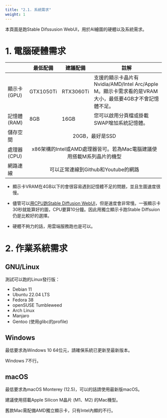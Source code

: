 ```yaml
---
title: "2.1. 系統需求"
weight: 1
---
```


本頁面是跑Stable Difssusion WebUI，用於AI繪圖的硬體以及系統需求。


# 1. 電腦硬體需求

<table>
<thead>
  <tr>
    <th></th>
    <th>最低配備</th>
    <th>建議配備</th>
    <th>註解</th>
  </tr>
</thead>
<tbody>
  <tr>
    <td>顯示卡(GPU)</td>
    <td>GTX1050Ti</td>
    <td>RTX3060Ti</td>
    <td>支援的顯示卡晶片有Nvidia/AMD/Intel Arc/Apple M。顯示卡需求看的是VRAM大小，最低要4GB才不會記憶體不足。</td>
  </tr>
  <tr>
    <td>記憶體(RAM)</td>
    <td>8GB</td>
    <td>16GB</td>
    <td>您可以啟用分頁檔或掛載SWAP增加系統記憶體。</td>
  </tr>
  <tr>
    <td>儲存空間</td>
    <td colspan="3" style="text-align: center">20GB，最好是SSD</td>
  </tr>
  <tr>
    <td>處理器(CPU)</td>
    <td colspan="3" style="text-align: center">x86架構的Intel或AMD處理器皆可。若為Mac電腦建議使用搭載M系列晶片的機型</td>
  </tr>
  <tr>
    <td>網路連線</td>
    <td colspan="3" style="text-align: center">可以正常連線到Github和Youtube的網路</td>
  </tr>
</tbody>
</table>

- 顯示卡VRAM在4GB以下的會很容易遇到記憶體不足的問題，並且生圖速度很慢。

- 儘管可以[用CPU跑Stable Diffusion WebUI](https://ivonblog.com/posts/stable-diffusion-running-on-cpu/)，但是速度會非常慢。一張顯示卡30秒就能算好的圖，CPU要算10分鐘。因此用獨立顯示卡跑Stable Diffsuion仍是比較好的選擇。

- 硬體不夠力的話，用雲端服務跑也是可以。


# 2. 作業系統需求

## GNU/Linux

測試可以跑的Linux發行版：

- Debian 11
- Ubuntu 22.04 LTS
- Fedora 38
- openSUSE Tumbleweed
- Arch Linux
- Manjaro
- Gentoo (使用glibc的profile)


## Windows

最低要求為Windows 10 64位元，請確保系統已更新至最新版本。

Windows 7不行。


## macOS

最低要求為macOS Monterey (12.5)，可以的話請使用最新版macOS。

建議使用搭載Apple Silicon M晶片 (M1、M2) 的Mac機型。

舊款Mac需配備AMD獨立顯示卡，只有Intel內顯的不行。
